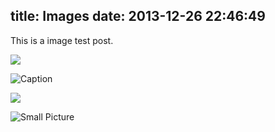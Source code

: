 title: Images
date: 2013-12-26 22:46:49
---

This is a image test post.

![](/2013/12/25/gallery-post/wallpaper-2572384.jpg)

![Caption](/2013/12/25/gallery-post/wallpaper-2311325.jpg)

![](/2013/12/25/gallery-post/wallpaper-878514.jpg)

![Small Picture](http://placehold.it/350x150.jpg)